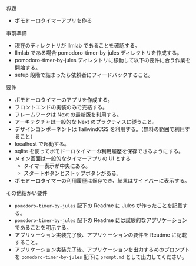 お題
- ポモドーロタイマーアプリを作る

事前準備
- 現在のディレクトリが llmlab であることを確認する。
- llmlab である場合 pomodoro-timer-by-jules ディレクトリを作成する。
- pomodoro-timer-by-jules ディレクトリに移動して以下の要件に合う作業を開始する。
- setup 段階で詰まったら依頼者にフィードバックすること。

要件
- ポモドーロタイマーのアプリを作成する。
- フロントエンドの実装のみで完結する。
- フレームワークは Next の最新版を利用する。
- アーキテクチャは一般的な Next のプラクティスに従うこと。
- デザインコンポーネントは TailwindCSS を利用する。（無料の範囲で利用すること）
- localhost で起動する。
- sqlite を使ってポモドーロタイマーの利用履歴を保存できるようにする。
- メイン画面は一般的なタイマーアプリの UI とする
    - タイマー表示が中央にある。
    - スタートボタンとストップボタンがある。
- ポモドーロタイマーの利用履歴は保存でき、結果はサイドバーに表示する。

その他細かい要件
- `pomodoro-timer-by-jules` 配下の Readme に Jules が作ったことを記載する。
- `pomodoro-timer-by-jules` 配下の Readme には試験的なアプリケーションであることを明示する。
- アプリケーション実装完了後、アプリケーションの要件を Readme に記載すること。
- アプリケーション実装完了後、アプリケーションを出力するめのプロンプトを `pomodoro-timer-by-jules` 配下に `prompt.md` として出力してください。

